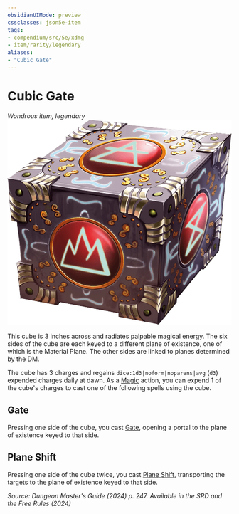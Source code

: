 ```yaml
---
obsidianUIMode: preview
cssclasses: json5e-item
tags:
- compendium/src/5e/xdmg
- item/rarity/legendary
aliases: 
- "Cubic Gate"
---
```

# Cubic Gate
*Wondrous item, legendary*  
![](/3-Mechanics/CLI/items/img/cubic-gate.webp#right)


This cube is 3 inches across and radiates palpable magical energy. The six sides of the cube are each keyed to a different plane of existence, one of which is the Material Plane. The other sides are linked to planes determined by the DM.

The cube has 3 charges and regains `dice:1d3|noform|noparens|avg` (`d3`) expended charges daily at dawn. As a [Magic](actions.md#Magic) action, you can expend 1 of the cube's charges to cast one of the following spells using the cube.

## Gate

Pressing one side of the cube, you cast [Gate](/3-Mechanics/CLI/spells/gate-xphb.md), opening a portal to the plane of existence keyed to that side.

## Plane Shift

Pressing one side of the cube twice, you cast [Plane Shift](/3-Mechanics/CLI/spells/plane-shift-xphb.md), transporting the targets to the plane of existence keyed to that side.

*Source: Dungeon Master's Guide (2024) p. 247. Available in the <span title='Systems Reference Document (5.2)'>SRD</span> and the Free Rules (2024)*